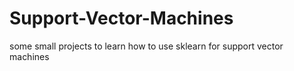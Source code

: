 # Support-Vector-Machines
some small projects to learn how to use sklearn for support vector machines
